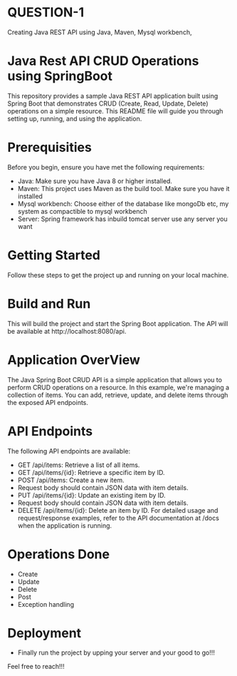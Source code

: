 # QUESTION-1
Creating Java REST API using Java, Maven, Mysql workbench,

# Java Rest API CRUD Operations using SpringBoot
This repository provides a sample Java REST API application built using Spring Boot that demonstrates CRUD (Create, Read, Update, Delete) operations on a simple resource. This README file will guide you through setting up, running, and using the application.

# Prerequisities
Before you begin, ensure you have met the following requirements:
* Java: Make sure you have Java 8 or higher installed.
* Maven: This project uses Maven as the build tool. Make sure you have it installed
* Mysql workbench: Choose either of the database like mongoDb etc, my system as compactible to mysql workbench
* Server: Spring framework has inbuild tomcat server use any server you want
  
# Getting Started
Follow these steps to get the project up and running on your local machine.

# Build and Run
This will build the project and start the Spring Boot application. The API will be available at http://localhost:8080/api.

# Application OverView
The Java Spring Boot CRUD API is a simple application that allows you to perform CRUD operations on a resource. In this example, we're managing a collection of items. You can add, retrieve, update, and delete items through the exposed API endpoints.

# API Endpoints
The following API endpoints are available:

* GET /api/items: Retrieve a list of all items.
* GET /api/items/{id}: Retrieve a specific item by ID.
* POST /api/items: Create a new item.
* Request body should contain JSON data with item details.
* PUT /api/items/{id}: Update an existing item by ID.
* Request body should contain JSON data with item details.
* DELETE /api/items/{id}: Delete an item by ID.
For detailed usage and request/response examples, refer to the API documentation at /docs when the application is running.

# Operations Done
* Create
* Update
* Delete
* Post
* Exception handling

# Deployment 
* Finally run the project by upping your server and your good to go!!!


Feel free to reach!!!

